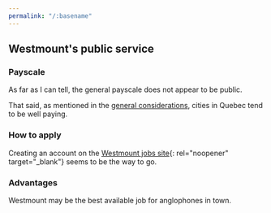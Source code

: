 ```yaml
---
permalink: "/:basename"
---
```

## Westmount's public service
### Payscale
As far as I can tell, the general payscale does not appear to be public. 

That said, as mentioned in the [general considerations](/general), cities in Quebec tend to be well paying.

### How to apply
Creating an account on the [Westmount jobs site](https://westmount.org/en/careers-2/){: rel="noopener" target="_blank"} seems to be the way to go.

### Advantages
Westmount may be the best available job for anglophones in town.
